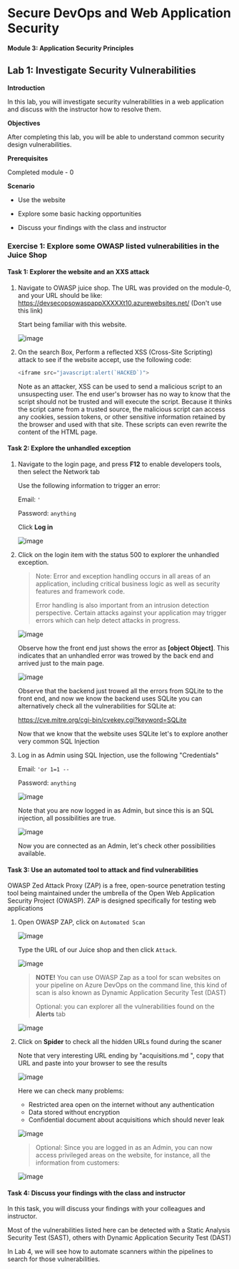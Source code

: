 # Secure DevOps and Web Application Security

**Module 3: Application Security Principles**


## Lab 1: Investigate Security Vulnerabilities

**Introduction**

In this lab, you will investigate security vulnerabilities in a web
application and discuss with the instructor how to resolve them.

**Objectives**

After completing this lab, you will be able to understand common security design vulnerabilities.

**Prerequisites**

Completed module - 0

**Scenario**

- Use the website

- Explore some basic hacking opportunities

- Discuss your findings with the class and instructor

### Exercise 1: Explore some OWASP listed vulnerabilities in the Juice Shop

#### Task 1: Explorer the website and an XXS attack

1. Navigate to OWASP juice shop. The URL was provided on the module-0, and your URL should be like: https://devsecopsowaspappXXXXXt10.azurewebsites.net/ (Don't use this link)

    Start being familiar with this website.

    ![image](https://user-images.githubusercontent.com/23251706/209039508-09699f47-79a1-4f9b-8a80-eb685a8c3f8b.png)

2. On the search Box, Perform a reflected XSS (Cross-Site Scripting) attack to see if the website accept, use the following code:

    ```js
    <iframe src="javascript:alert(`HACKED`)">
    ```

    Note as an attacker, XSS can be used to send a malicious script to an unsuspecting user. The end user's browser has no way to know that the script should not be trusted and will execute the script. Because it thinks the script came from a trusted source, the malicious script can access any cookies, session tokens, or other sensitive information retained by the browser and used with that site. These scripts can even rewrite the content of the HTML page. 

#### Task 2: Explore the unhandled exception

1. Navigate to the login page, and press **F12** to enable developers tools, then select the Network tab

    Use the following information to trigger an error:

    Email: `'`

    Password: `anything`

    Click **Log in**

    ![image](https://user-images.githubusercontent.com/23251706/209039535-0b337820-8823-4888-891a-db80fb3b3b31.png)

2. Click on the login item with the status 500 to explorer the unhandled exception.

    > Note: Error and exception handling occurs in all areas of an application, including critical business logic as well as security features and framework code.
    >
    > Error handling is also important from an intrusion detection perspective. Certain attacks against your application may trigger errors which can help detect attacks in progress.

    ![image](https://user-images.githubusercontent.com/23251706/209039564-24c842e0-fcc3-43f8-8c01-fbfecafc6739.png)

    Observe how the front end just shows the error as **[object Object]**. This indicates that an unhandled error was trowed by the back end and arrived just to the main page.

    ![image](https://user-images.githubusercontent.com/23251706/209039587-06708f1a-39d5-435b-93fb-20b96f732550.png)

    Observe that the backend just trowed all the errors from SQLite to the front end, and now we know the backend uses SQLite you can alternatively check all the vulnerabilities for SQLite at:

    <a href="https://cve.mitre.org/cgi-bin/cvekey.cgi?keyword=SQLite" target="_blank">https://cve.mitre.org/cgi-bin/cvekey.cgi?keyword=SQLite</a>

    Now that we know that the website uses SQLite let's to explore another very common SQL Injection

3. Log in as Admin using SQL Injection, use the following "Credentials"

    Email: `'or 1=1 --`

    Password: `anything`

    ![image](https://user-images.githubusercontent.com/23251706/209039615-59a44234-da3d-4371-82b1-f0f5229a20de.png)

    Note that you are now logged in as Admin, but since this is an SQL injection, all possibilities are true.

    ![image](https://user-images.githubusercontent.com/23251706/209039630-2aabcdaf-4c6e-48c7-b3d0-5e3eb74b9560.png)

    Now you are connected as an Admin, let's check other possibilities available.

#### Task 3: Use an automated tool to attack and find vulnerabilities

OWASP Zed Attack Proxy (ZAP) is a free, open-source penetration testing tool being maintained under the umbrella of the Open Web Application Security Project (OWASP). ZAP is designed specifically for testing web applications

1. Open OWASP ZAP, click on `Automated Scan`

    ![image](https://user-images.githubusercontent.com/23251706/209039662-27613027-decc-4dff-a371-de939cb66eec.png)

    Type the URL of our Juice shop and then click `Attack`.

    ![image](https://user-images.githubusercontent.com/23251706/209039701-568c3404-ab3f-4119-83c2-a8665812299a.png)

    > **NOTE!** You can use OWASP Zap as a tool for scan websites on your pipeline on Azure DevOps on the command line, this kind of scan is also known as Dynamic Application Security Test (DAST)
    >
    > Optional: you can explorer all the vulnerabilities found on the **Alerts** tab

    ![image](https://user-images.githubusercontent.com/23251706/209039715-41cf0101-f046-4d26-b115-67889f455e3a.png)

2. Click on **Spider** to check all the hidden URLs found during the scaner

    Note that very interesting URL ending by "acquisitions.md ", copy that URL and paste into your browser to see the results

    ![image](https://user-images.githubusercontent.com/23251706/209039747-8c512785-bca3-4f40-bbbd-96a3e10a7c09.png)

    Here we can check many problems:

    - Restricted area open on the internet without any authentication
    - Data stored without encryption
    - Confidential document about acquisitions which should never leak
  
    ![image](https://user-images.githubusercontent.com/23251706/209039805-29c0f9ec-05d2-4187-9a8a-1e2d26b72a2c.png)

    > Optional: Since you are logged in as an Admin, you can now access privileged areas on the website, for instance, all the information from customers:

    ![image](https://user-images.githubusercontent.com/23251706/209039818-ef902382-a1e8-4336-9d0c-067b6e8f3352.png)

#### Task 4: Discuss your findings with the class and instructor

In this task, you will discuss your findings with your colleagues and instructor.

Most of the vulnerabilities listed here can be detected with a Static Analysis Security Test (SAST), others with Dynamic Application Security Test (DAST)

In Lab 4, we will see how to automate scanners within the pipelines to search for those vulnerabilities.
